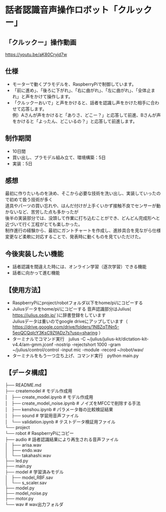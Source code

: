 # 話者認識音声操作ロボット「クルックー」

## 「クルックー」操作動画
https://youtu.be/aK80Cryjd7w

## 仕様
- モーターで動くプラモデルを、RaspberryPiで制御しています。
- 「前に進め」、「後ろに下がれ」、「右に曲がれ」、「左に曲がれ」、「全体止まれ」と声をかけて操作します。
- 「クルックーおいで」と声をかけると、話者を認識し声をかけた相手に合わせて応答します。<br>
例）Aさんが声をかけると「ありさ、どこー？」と応答して前進、Bさんが声をかけると「よったん、どこいるの？」と応答して前進します。

## 制作期間
- 10日間
- 買い出し、プラモデル組み立て、環境構築：5日
- 実装：5日

## 感想
最初に作りたいものを決め、そこから必要な技術を洗い出し、実装していったので初めて扱う技術が多く<br>
道具やパーツの買い忘れや、はんだ付けが上手くいかず接触不良でセンサーが動かないなど、苦労した点も多かったが<br>
後半の実装部分では、没頭して作業に打ち込むことができ、どんどん完成形へと近づいて行く工程がとても楽しかった。<br>
制作進行の経験から、最初にガントチャートを作成し、進捗具合を見ながら仕様変更など柔軟に対応することで、発表時に動くものを見ていただけた。

## 今後実装したい機能
- 話者認識を間違えた時には、オンライン学習（逐次学習）できる機能
- 話者に向かって進む機能

## 【使用方法】
- RaspberryPiにproject/robotフォルダ以下をhome/pi/にコピーする
- Juliusデータをhome/pi/にコピーする
音声認識部分はJulius( https://julius.osdn.jp/ )に辞書登録をしています<br>
Juliusデータは重いのでgoogle driveにアップしています（ https://drive.google.com/drive/folders/1NBZqTlNn5-5eoQCQqIcY3KsC9ZfADz7s?usp=sharing ）
- ターミナルでコマンド実行　julius -C ~/julius/julius-kit/dictation-kit-v4.4/am-gmm.jconf -nostrip -rejectshort 1000 -gram ~/julius/control/control -input mic -module -record ~/robot/wav/
- ターミナルをもう一つ立ち上げ、コマンド実行　python main.py

## 【データ構成】
├── README.md<br>
├── createmodel    # モデル作成用<br>
│   ├── create_model.ipynb     # モデル作成用<br>
│   ├── create_model_noise.ipynb    # ノイズをMFCCで削除する手法<br>
│   ├── kenshou.ipynb    # パラメータ毎の比較検証結果<br>
│   ├── sound    # 学習用音声ファイル<br>
│   └── validation.ipynb    # テストデータ検証用ファイル<br>
└── project<br>
    └── robot    # RaspberryPiにコピー<br>
        ├── audio    # 話者認識結果により再生される音声ファイル<br>
        │   ├── arisa.wav<br>
        │   ├── endo.wav<br>
        │   └── takahashi.wav<br>
        ├── led.py<br>
        ├── main.py<br>
        ├── model    # 学習済みモデル<br>
        │   ├── model_RBF.sav<br>
        │   └── s_scaler.sav<br>
        ├── model.py<br>
        ├── model_noise.py<br>
        ├── motor.py<br>
        └── wav   # wav出力フォルダ<br>
